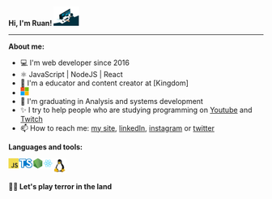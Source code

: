 **Hi, I'm Ruan! <img src="./images/programming.gif" width="50">**

* * *

**About me:**
- 💻 I'm web developer since 2016
- ⚛️ JavaScript | NodeJS | React
- 🚀 I'm a educator and content creator at [Kingdom]
- <img  height="16" src="./images/microsoft.png">
- 📝 I'm graduating in Analysis and systems development
- ✨ I try to help people who are studying programming on [Youtube](https://www.youtube.com/channel/UCkyIMmkmlBOzAwqDSdK83gw) and [Twitch](https://www.twitch.tv/ruanlandrade)
- 📫 How to reach me: [my site](https://ruanlandrade.com.br), [linkedIn](https://www.linkedin.com/in/ruanlandrade/), [instagram](https://www.instagram.com/ruanlandrade/) or [twitter](https://twitter.com/RuanAndrade3)



**Languages and tools:**

<img align="left" height="20" src="./images/javascript.png">
<img align="left" height="20" src="./images/typescript.png">
<img align="left" height="20" src="./images/nodejs.png">
<img align="left" height="20" src="./images/react.png">
<img height="30" src="./images/linux.png">



**💌🔥 Let's play terror in the land**
  